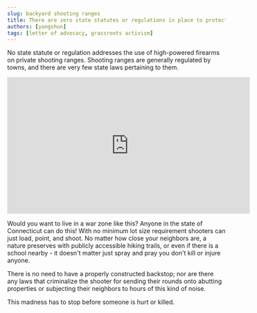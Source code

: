 ```yaml
---
slug: backyard shooting ranges
title: There are zero state statutes or regulations in place to protect our neighborhoods
authors: [yangshun]
tags: [letter of advocacy, grassroots activism]
---
```


No state statute or regulation addresses the use of high-powered firearms on private shooting ranges. Shooting ranges are generally regulated by towns, and there are very few state laws pertaining to them.

<iframe width="560" height="315" src="https://www.youtube.com/embed/G0Bj7z9MS4I?si=bhd0cF0aYG-aAcUn" title="YouTube video player" frameborder="0" allow="accelerometer; autoplay; clipboard-write; encrypted-media; gyroscope; picture-in-picture; web-share" referrerpolicy="strict-origin-when-cross-origin" allowfullscreen></iframe>

Would you want to live in a war zone like this? Anyone in the state of Connecticut can do this! With no minimum lot size requirement shooters can just load, point, and shoot. No matter how close your neighbors are, a nature preserves with publicly accessible hiking trails, or even if there is a school nearby - it doesn't matter just spray and pray you don't kill or injure anyone.

There is no need to have a properly constructed backstop; nor are there any laws that criminalize the shooter for sending their rounds onto abutting properties or subjecting their neighbors to hours of this kind of noise.

This madness has to stop before someone is hurt or killed.
